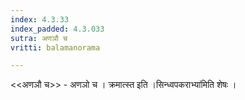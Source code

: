 ```yaml
---
index: 4.3.33
index_padded: 4.3.033
sutra: अणञौ च
vritti: balamanorama

---
```

<<अणञौ च>> - अणञो च । क्रमात्स्त इति ।सिन्ध्वपकराभ्या॑मिति शेषः । 
